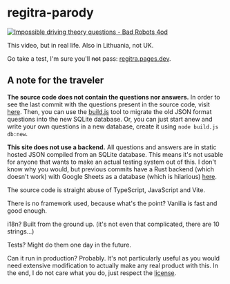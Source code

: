 # regitra-parody

[![Impossible driving theory questions - Bad Robots 4od
](https://img.youtube.com/vi/_fTxKBN6keg/0.jpg)](http://www.youtube.com/watch?v=_fTxKBN6keg)

This video, but in real life. Also in Lithuania, not UK.

Go take a test, I'm sure you'll ~~not~~ pass: [regitra.pages.dev](https://regitra.pages.dev).

## A note for the traveler

**The source code does not contain the questions nor answers.** In order to see the last commit with the questions present in the source code, visit [here](https://github.com/x-t/regitra-parody/tree/3430fd8ebfb7b5362261705c5d2ee8776c1008e5). Then, you can use the [build.js](build.js) tool to migrate the old JSON format questions into the new SQLite database. Or, you can just start anew and write your own questions in a new database, create it using `node build.js db:new`.

**This site does not use a backend.** All questions and answers are in static hosted JSON compiled from an SQLite database. This means it's not usable for anyone that wants to make an actual testing system out of this. I don't know why you would, but previous commits have a Rust backend (which doesn't work) with Google Sheets as a database (which is hilarious) [here](https://github.com/x-t/regitra-parody/tree/6ad23dad2284a48f70571239791b52a3f1f3fe4b).

The source code is straight abuse of TypeScript, JavaScript and Vite.

There is no framework used, because what's the point? Vanilla is fast and good enough.

i18n? Built from the ground up. (it's not even that complicated, there are 10 strings...)

Tests? Might do them one day in the future.

Can it run in production? Probably. It's not particularly useful as you would need extensive modification to actually make any real product with this. In the end, I do not care what you do, just respect the [license](LICENSE).

